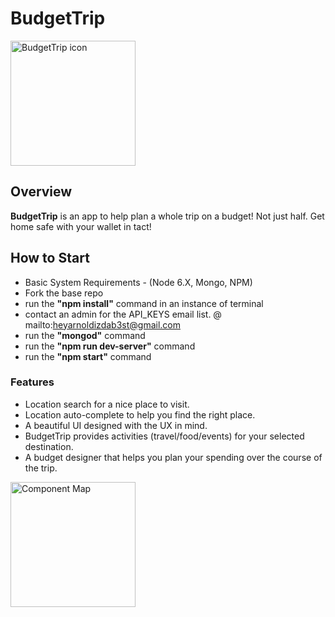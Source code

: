 # BudgetTrip

<img src="https://s3-us-west-1.amazonaws.com/hackreactor27/BudgetTripLogo.png" alt="BudgetTrip icon" style="width: 200px;"/>

## Overview
**BudgetTrip** is an app to help plan a whole trip on a budget! Not just half. Get home safe with your wallet in tact!

## How to Start
  * Basic System Requirements - (Node 6.X, Mongo, NPM)
  * Fork the base repo
  * run the **"npm install"** command in an instance of terminal
  * contact an admin for the API_KEYS email list. @ mailto:heyarnoldizdab3st@gmail.com
  * run the **"mongod"** command
  * run the **"npm run dev-server"** command
  * run the **"npm start"** command

### Features

* Location search for a nice place to visit.
* Location auto-complete to help you find the right place.
* A beautiful UI designed with the UX in mind.
* BudgetTrip provides activities (travel/food/events) for your selected destination.
* A budget designer that helps you plan your spending over the course of the trip.

<img src="https://s3-us-west-1.amazonaws.com/hackreactor27/Components_diagram.png" alt="Component Map" style="width: 200px;"/>
